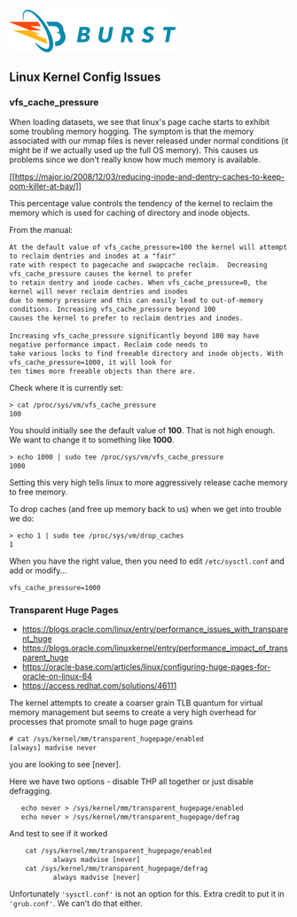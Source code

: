 ![Burst](../../documentation/burst_h_small.png "")


## Linux Kernel Config Issues

### vfs_cache_pressure
When loading datasets, we see that linux's page cache starts to exhibit some troubling memory hogging. The symptom is
that the memory associated with our mmap files is never released under normal conditions (it might be if we actually
used up the full OS memory). This causes us problems since we don't really know how much memory is available. 
 
[[https://major.io/2008/12/03/reducing-inode-and-dentry-caches-to-keep-oom-killer-at-bay/]]

This percentage value controls the tendency of the kernel to reclaim the memory which is used for caching of directory and inode objects.

From the manual:

    At the default value of vfs_cache_pressure=100 the kernel will attempt to reclaim dentries and inodes at a "fair" 
    rate with respect to pagecache and swapcache reclaim.  Decreasing vfs_cache_pressure causes the kernel to prefer 
    to retain dentry and inode caches. When vfs_cache_pressure=0, the kernel will never reclaim dentries and inodes 
    due to memory pressure and this can easily lead to out-of-memory conditions. Increasing vfs_cache_pressure beyond 100
    causes the kernel to prefer to reclaim dentries and inodes.
    
    Increasing vfs_cache_pressure significantly beyond 100 may have negative performance impact. Reclaim code needs to 
    take various locks to find freeable directory and inode objects. With vfs_cache_pressure=1000, it will look for 
    ten times more freeable objects than there are.

Check where it is currently set:

    > cat /proc/sys/vm/vfs_cache_pressure
    100
You should initially see the default value of __100__. That is not high enough. We want to change it to something
like __1000__.

    > echo 1000 | sudo tee /proc/sys/vm/vfs_cache_pressure
    1000
    
Setting this very high tells linux to more aggressively release cache memory to free memory.
 
To drop caches (and free up memory back to us) when we get into trouble we do:
    
    > echo 1 | sudo tee /proc/sys/vm/drop_caches
    1

When you have the right value, then you need to edit  `/etc/sysctl.conf` and add or modify...
    
    vfs_cache_pressure=1000
    
    
### Transparent Huge Pages
 * https://blogs.oracle.com/linux/entry/performance_issues_with_transparent_huge
 * https://blogs.oracle.com/linuxkernel/entry/performance_impact_of_transparent_huge
 * https://oracle-base.com/articles/linux/configuring-huge-pages-for-oracle-on-linux-64
 * https://access.redhat.com/solutions/46111 

The kernel attempts to create a coarser grain TLB quantum for virtual memory management but seems to create a very
high overhead for processes that promote small to huge page grains

    # cat /sys/kernel/mm/transparent_hugepage/enabled
    [always] madvise never

you are looking to see [never].

Here we have two options - disable THP all together or just disable defragging.

       echo never > /sys/kernel/mm/transparent_hugepage/enabled
       echo never > /sys/kernel/mm/transparent_hugepage/defrag

And test to see if it worked

        cat /sys/kernel/mm/transparent_hugepage/enabled
               always madvise [never]
        cat /sys/kernel/mm/transparent_hugepage/defrag
               always madvise [never]

Unfortunately `'sysctl.conf'` is not an option for this. Extra credit to put it in `'grub.conf'`. We can't do that either.
